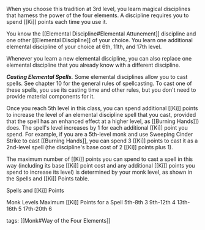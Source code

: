 When you choose this tradition at 3rd level, you learn magical disciplines that harness the power of the four elements. A discipline requires you to spend [[Ki]] points each time you use it.

You know the [[Elemental Discipline#Elemental Attunement]] discipline and one other [[Elemental Discipline]] of your choice. You learn one additional elemental discipline of your choice at 6th, 11th, and 17th level.

Whenever you learn a new elemental discipline, you can also replace one elemental discipline that you already know with a different discipline.

**_Casting Elemental Spells._** Some elemental disciplines allow you to cast spells. See chapter 10 for the general rules of spellcasting. To cast one of these spells, you use its casting time and other rules, but you don't need to provide material components for it.

Once you reach 5th level in this class, you can spend additional [[Ki]] points to increase the level of an elemental discipline spell that you cast, provided that the spell has an enhanced effect at a higher level, as [[Burning Hands]]) does. The spell's level increases by 1 for each additional [[Ki]] point you spend. For example, if you are a 5th-level monk and use Sweeping Cinder Strike to cast [[Burning Hands]], you can spend 3 [[Ki]] points to cast it as a 2nd-level spell (the discipline's base cost of 2 [[Ki]] points plus 1).

The maximum number of [[Ki]] points you can spend to cast a spell in this way (including its base [[Ki]] point cost and any additional [[Ki]] points you spend to increase its level) is determined by your monk level, as shown in the Spells and [[Ki]] Points table.

Spells and [[Ki]] Points

Monk Levels				Maximum [[Ki]] Points for a Spell
5th-8th						3
9th-12th					4
13th-16th					5
17th-20th					6

tags: [[Monk#Way of the Four Elements]]